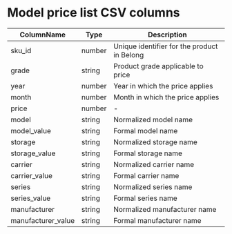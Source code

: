 # Model price list CSV columns

| ColumnName         | Type   | Description                                 |
| ------------------ | ------ | ------------------------------------------- |
| sku_id             | number | Unique identifier for the product in Belong |
| grade              | string | Product grade applicable to price           |
| year               | number | Year in which the price applies             |
| month              | number | Month in which the price applies            |
| price              | number | -                                           |
| model              | string | Normalized model name                       |
| model_value        | string | Formal model name                           |
| storage            | string | Normalized storage name                     |
| storage_value      | string | Formal storage name                         |
| carrier            | string | Normalized carrier name                     |
| carrier_value      | string | Formal carrier name                         |
| series             | string | Normalized series name                      |
| series_value       | string | Formal series name                          |
| manufacturer       | string | Normalized manufacturer name                |
| manufacturer_value | string | Formal manufacturer name                    |
